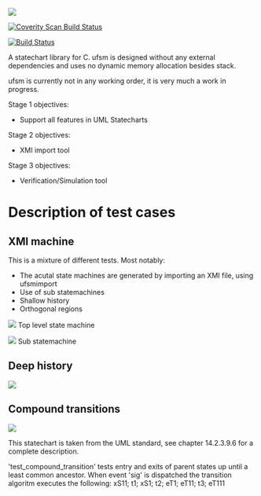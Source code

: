 ![](https://github.com/jonpe960/ufsm/raw/master/doc/logo.png)

<a href="https://scan.coverity.com/projects/jonpe960-ufsm">
  <img alt="Coverity Scan Build Status"
       src="https://scan.coverity.com/projects/15860/badge.svg"/>
</a>

[![Build Status](https://travis-ci.org/jonpe960/ufsm.svg?branch=master)](https://travis-ci.org/jonpe960/ufsm)

A statechart library for C. ufsm is designed without any external dependencies and uses no dynamic memory allocation besides stack.

ufsm is currently not in any working order, it is very much a work in progress.

Stage 1 objectives:
 - Support all features in UML Statecharts
 
Stage 2 objectives:
 - XMI import tool
 
Stage 3 objectives:
 - Verification/Simulation tool

# Description of test cases

## XMI machine

This is a mixture of different tests. Most notably:
 - The acutal state machines are generated by importing an XMI file, using ufsmimport
 - Use of sub statemachines
 - Shallow history
 - Orthogonal regions

![](https://github.com/jonpe960/ufsm/raw/master/doc/test_xmi_machine1.png)
Top level state machine

![](https://github.com/jonpe960/ufsm/raw/master/doc/test_xmi_machine2.png)
Sub statemachine

## Deep history

![](https://github.com/jonpe960/ufsm/raw/master/doc/test_deephistory.png)



## Compound transitions

![](https://github.com/jonpe960/ufsm/raw/master/doc/test_compound_transition.png)

This statechart is taken from the UML standard, see chapter 14.2.3.9.6 for a complete description.

'test_compound_transition' tests entry and exits of parent states up until a least common ancestor. When event 'sig' is dispatched the transition algoritm executes the following: xS11; t1; xS1; t2; eT1; eT11; t3; eT111



